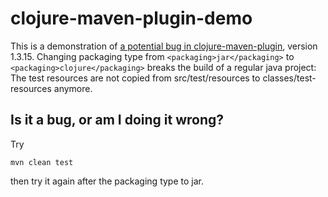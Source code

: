 clojure-maven-plugin-demo
=========================

This is a demonstration of <a href="https://github.com/talios/clojure-maven-plugin/issues/68">a potential bug in clojure-maven-plugin</a>, version 1.3.15. Changing packaging type from ``<packaging>jar</packaging>`` to ``<packaging>clojure</packaging>`` breaks the build of a regular java project: The test resources are not copied from src/test/resources to classes/test-resources anymore.

## Is it a bug, or am I doing it wrong?

Try 

``mvn clean test``

then try it again after the packaging type to jar. 

